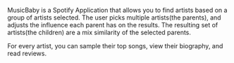 MusicBaby is a Spotify Application that allows you to find artists based on a group of artists selected. The user picks multiple artists(the parents), and adjusts the influence each parent has on the results. The resulting set of artists(the children) are a mix similarity of the selected parents.

For every artist, you can sample their top songs, view their biography, and read reviews.
